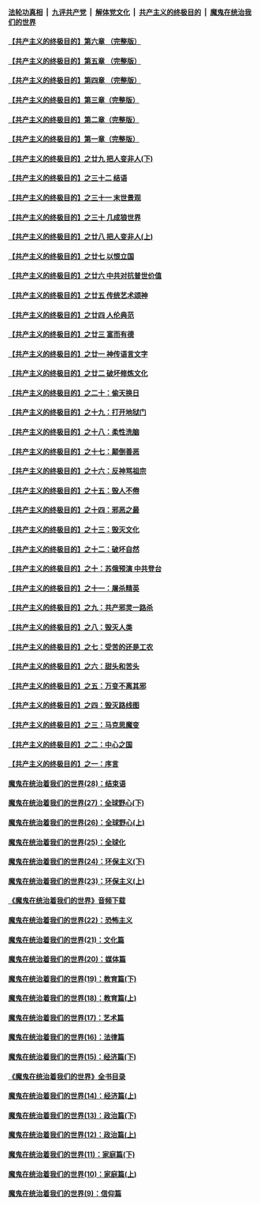 ####  [法轮功真相](../../../../basic/blob/master/README.md?t=04102201) &nbsp;|&nbsp; [九评共产党](../../../../9ping.md/blob/master/README.md?t=04102201) &nbsp;|&nbsp; [解体党文化](../../../../jtdwh.md/blob/master/README.md?t=04102201)  &nbsp;|&nbsp; [共产主义的终极目的](../../../../gczydzjmd.md/blob/master/README.md?t=04102201) &nbsp;|&nbsp; [魔鬼在统治我们的世界](../../../../mgztzwmdsj.md/blob/master/README.md?t=04102201) 

#### [【共产主义的终极目的】第六章 （完整版）](../pages/nsc422/n11428913.md?t=04102201) 

#### [【共产主义的终极目的】第五章 （完整版）](../pages/nsc422/n11428912.md?t=04102201) 

#### [【共产主义的终极目的】第四章 （完整版）](../pages/nsc422/n11428907.md?t=04102201) 

#### [【共产主义的终极目的】第三章（完整版）](../pages/nsc422/n11428848.md?t=04102201) 

#### [【共产主义的终极目的】第二章（完整版）](../pages/nsc422/n11428831.md?t=04102201) 

#### [【共产主义的终极目的】第一章（完整版）](../pages/nsc422/n11417651.md?t=04102201) 

#### [【共产主义的终极目的】之廿九 把人变非人(下)](../pages/nsc422/n11344140.md?t=04102201) 

#### [【共产主义的终极目的】之三十二 结语](../pages/nsc422/n11360535.md?t=04102201) 

#### [【共产主义的终极目的】之三十一 末世景观](../pages/nsc422/n11351129.md?t=04102201) 

#### [【共产主义的终极目的】之三十 几成狼世界](../pages/nsc422/n11348280.md?t=04102201) 

#### [【共产主义的终极目的】之廿八 把人变非人(上)](../pages/nsc422/n11340492.md?t=04102201) 

#### [【共产主义的终极目的】之廿七 以恨立国](../pages/nsc422/n11336944.md?t=04102201) 

#### [【共产主义的终极目的】之廿六 中共对抗普世价值](../pages/nsc422/n11324785.md?t=04102201) 

#### [【共产主义的终极目的】之廿五 传统艺术颂神](../pages/nsc422/n11296396.md?t=04102201) 

#### [【共产主义的终极目的】之廿四 人伦典范](../pages/nsc422/n11296397.md?t=04102201) 

#### [【共产主义的终极目的】之廿三 富而有德](../pages/nsc422/n11283598.md?t=04102201) 

#### [【共产主义的终极目的】之廿一 神传语言文字](../pages/nsc422/n11263265.md?t=04102201) 

#### [【共产主义的终极目的】之廿二 破坏修炼文化](../pages/nsc422/n11245728.md?t=04102201) 

#### [【共产主义的终极目的】之二十：偷天换日](../pages/nsc422/n11238846.md?t=04102201) 

#### [【共产主义的终极目的】之十九：打开地狱门](../pages/nsc422/n11206376.md?t=04102201) 

#### [【共产主义的终极目的】之十八：柔性洗脑](../pages/nsc422/n11199994.md?t=04102201) 

#### [【共产主义的终极目的】之十七：颠倒善恶](../pages/nsc422/n11179782.md?t=04102201) 

#### [【共产主义的终极目的】之十六：反神骂祖宗](../pages/nsc422/n11166798.md?t=04102201) 

#### [【共产主义的终极目的】之十五：毁人不倦](../pages/nsc422/n11166792.md?t=04102201) 

#### [【共产主义的终极目的】之十四：邪恶之最](../pages/nsc422/n11150249.md?t=04102201) 

#### [【共产主义的终极目的】之十三：毁灭文化](../pages/nsc422/n11135227.md?t=04102201) 

#### [【共产主义的终极目的】之十二：破坏自然](../pages/nsc422/n11135214.md?t=04102201) 

#### [【共产主义的终极目的】之十：苏俄预演 中共登台](../pages/nsc422/n11118424.md?t=04102201) 

#### [【共产主义的终极目的】之十一：屠杀精英](../pages/nsc422/n11118442.md?t=04102201) 

#### [【共产主义的终极目的】之九：共产邪灵一路杀](../pages/nsc422/n11114139.md?t=04102201) 

#### [【共产主义的终极目的】之八：毁灭人类](../pages/nsc422/n11108503.md?t=04102201) 

#### [【共产主义的终极目的】之七：受苦的还是工农](../pages/nsc422/n11101809.md?t=04102201) 

#### [【共产主义的终极目的】之六：甜头和苦头](../pages/nsc422/n11096971.md?t=04102201) 

#### [【共产主义的终极目的】之五：万变不离其邪](../pages/nsc422/n11091285.md?t=04102201) 

#### [【共产主义的终极目的】之四：毁灭路线图](../pages/nsc422/n11086284.md?t=04102201) 

#### [【共产主义的终极目的】之三：马克思魔变](../pages/nsc422/n11061941.md?t=04102201) 

#### [【共产主义的终极目的】之二：中心之国](../pages/nsc422/n11047728.md?t=04102201) 

#### [【共产主义的终极目的】之一：序言](../pages/nsc422/n11086077.md?t=04102201) 

#### [魔鬼在统治着我们的世界(28)：结束语](../pages/nsc422/n10936246.md?t=04102201) 

#### [魔鬼在统治着我们的世界(27)：全球野心(下)](../pages/nsc422/n10928319.md?t=04102201) 

#### [魔鬼在统治着我们的世界(26)：全球野心(上)](../pages/nsc422/n10900318.md?t=04102201) 

#### [魔鬼在统治着我们的世界(25)：全球化](../pages/nsc422/n10788205.md?t=04102201) 

#### [魔鬼在统治着我们的世界(24)：环保主义(下)](../pages/nsc422/n10695307.md?t=04102201) 

#### [魔鬼在统治着我们的世界(23)：环保主义(上)](../pages/nsc422/n10688613.md?t=04102201) 

#### [《魔鬼在统治着我们的世界》音频下载](../pages/nsc422/n10635553.md?t=04102201) 

#### [魔鬼在统治着我们的世界(22)：恐怖主义](../pages/nsc422/n10614727.md?t=04102201) 

#### [魔鬼在统治着我们的世界(21)：文化篇](../pages/nsc422/n10597706.md?t=04102201) 

#### [魔鬼在统治着我们的世界(20)：媒体篇](../pages/nsc422/n10586579.md?t=04102201) 

#### [魔鬼在统治着我们的世界(19)：教育篇(下)](../pages/nsc422/n10564808.md?t=04102201) 

#### [魔鬼在统治着我们的世界(18)：教育篇(上)](../pages/nsc422/n10526970.md?t=04102201) 

#### [魔鬼在统治着我们的世界(17)：艺术篇](../pages/nsc422/n10499093.md?t=04102201) 

#### [魔鬼在统治着我们的世界(16)：法律篇](../pages/nsc422/n10485969.md?t=04102201) 

#### [魔鬼在统治着我们的世界(15)：经济篇(下)](../pages/nsc422/n10469975.md?t=04102201) 

#### [《魔鬼在统治着我们的世界》全书目录](../pages/nsc422/n10464261.md?t=04102201) 

#### [魔鬼在统治着我们的世界(14)：经济篇(上)](../pages/nsc422/n10457370.md?t=04102201) 

#### [魔鬼在统治着我们的世界(13)：政治篇(下)](../pages/nsc422/n10448270.md?t=04102201) 

#### [魔鬼在统治着我们的世界(12)：政治篇(上)](../pages/nsc422/n10444576.md?t=04102201) 

#### [魔鬼在统治着我们的世界(11)：家庭篇(下)](../pages/nsc422/n10440961.md?t=04102201) 

#### [魔鬼在统治着我们的世界(10)：家庭篇(上)](../pages/nsc422/n10435448.md?t=04102201) 

#### [魔鬼在统治着我们的世界(9)：信仰篇](../pages/nsc422/n10432159.md?t=04102201) 

